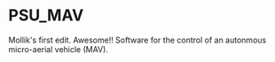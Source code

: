 # PSU_MAV
Mollik's first edit. Awesome!!
Software for the control of an autonmous micro-aerial vehicle (MAV).
